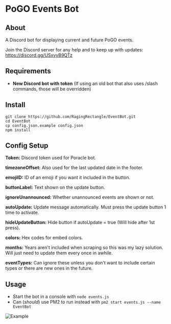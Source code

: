 # PoGO Events Bot

## About
A Discord bot for displaying current and future PoGO events.

Join the Discord server for any help and to keep up with updates: https://discord.gg/USxvyB9QTz


## Requirements
 - **New Discord bot with token** (If using an old bot that also uses /slash commands, those will be overridden)
 

## Install
```
git clone https://github.com/RagingRectangle/EventBot.git
cd EventBot
cp config.json.example config.json
npm install
```

## Config Setup
**Token:** Discord token used for Poracle bot.

**timezoneOffset:** Also used for the last updated date in the footer.

**emojiID:** ID of an emoji if you want it included in the button.

**buttonLabel:** Text shown on the update button.

**ignoreUnannounced:** Whether unannounced events are shown or not.

**autoUpdate:** Update message automatically. Must press the update button 1 time to activate.

**hideUpdateButton:** Hide button if autoUpdate = true (Will hide after 1st press).

**colors:** Hex codes for embed colors.

**months:** Years aren't included when scraping so this was my lazy solution. Will just need to update them every once in awhile.

**eventTypes:** Can ignore these unless you don't want to include certain types or there are new ones in the future.


## Usage
- Start the bot in a console with `node events.js`
- Can (*should*) use PM2 to run instead with `pm2 start events.js --name EventBot`


![Example](https://i.imgur.com/rZDEjJn.png)